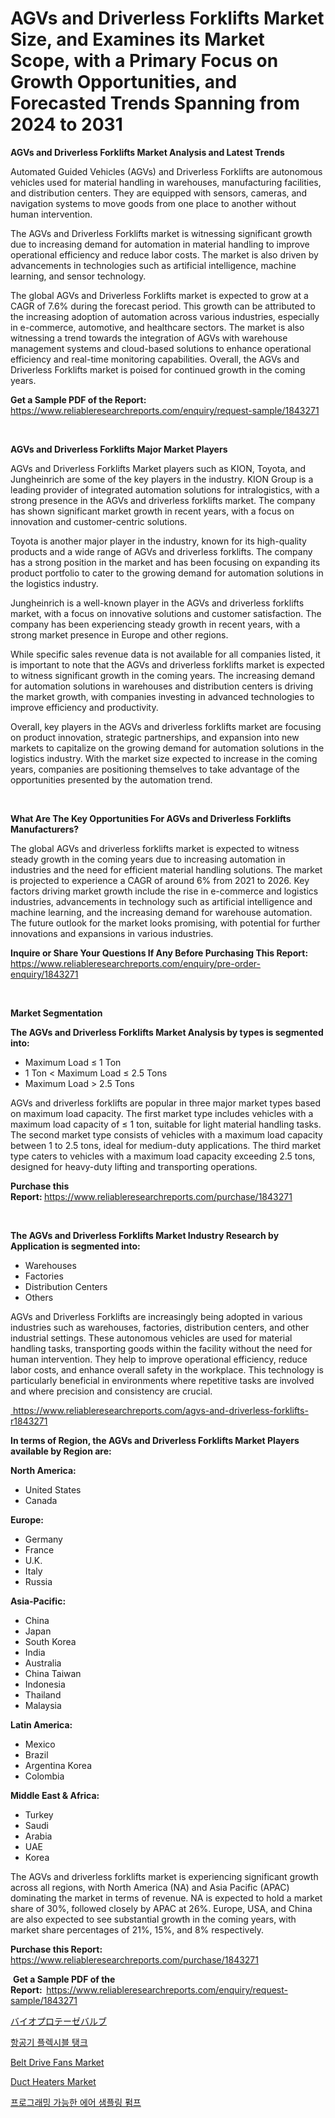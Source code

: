 <p><h1>AGVs and Driverless Forklifts Market Size, and Examines its Market Scope, with a Primary Focus on Growth Opportunities, and Forecasted Trends Spanning from 2024 to 2031</h1></p><p><strong>AGVs and Driverless Forklifts Market Analysis and Latest Trends</strong></p>
<p><p>Automated Guided Vehicles (AGVs) and Driverless Forklifts are autonomous vehicles used for material handling in warehouses, manufacturing facilities, and distribution centers. They are equipped with sensors, cameras, and navigation systems to move goods from one place to another without human intervention.</p><p>The AGVs and Driverless Forklifts market is witnessing significant growth due to increasing demand for automation in material handling to improve operational efficiency and reduce labor costs. The market is also driven by advancements in technologies such as artificial intelligence, machine learning, and sensor technology. </p><p>The global AGVs and Driverless Forklifts market is expected to grow at a CAGR of 7.6% during the forecast period. This growth can be attributed to the increasing adoption of automation across various industries, especially in e-commerce, automotive, and healthcare sectors. The market is also witnessing a trend towards the integration of AGVs with warehouse management systems and cloud-based solutions to enhance operational efficiency and real-time monitoring capabilities. Overall, the AGVs and Driverless Forklifts market is poised for continued growth in the coming years.</p></p>
<p><strong>Get a Sample PDF of the Report:&nbsp;</strong> <a href="https://www.reliableresearchreports.com/enquiry/request-sample/1843271">https://www.reliableresearchreports.com/enquiry/request-sample/1843271</a></p>
<p>&nbsp;</p>
<p><strong>AGVs and Driverless Forklifts Major Market Players</strong></p>
<p><p>AGVs and Driverless Forklifts Market players such as KION, Toyota, and Jungheinrich are some of the key players in the industry. KION Group is a leading provider of integrated automation solutions for intralogistics, with a strong presence in the AGVs and driverless forklifts market. The company has shown significant market growth in recent years, with a focus on innovation and customer-centric solutions.</p><p>Toyota is another major player in the industry, known for its high-quality products and a wide range of AGVs and driverless forklifts. The company has a strong position in the market and has been focusing on expanding its product portfolio to cater to the growing demand for automation solutions in the logistics industry.</p><p>Jungheinrich is a well-known player in the AGVs and driverless forklifts market, with a focus on innovative solutions and customer satisfaction. The company has been experiencing steady growth in recent years, with a strong market presence in Europe and other regions.</p><p>While specific sales revenue data is not available for all companies listed, it is important to note that the AGVs and driverless forklifts market is expected to witness significant growth in the coming years. The increasing demand for automation solutions in warehouses and distribution centers is driving the market growth, with companies investing in advanced technologies to improve efficiency and productivity.</p><p>Overall, key players in the AGVs and driverless forklifts market are focusing on product innovation, strategic partnerships, and expansion into new markets to capitalize on the growing demand for automation solutions in the logistics industry. With the market size expected to increase in the coming years, companies are positioning themselves to take advantage of the opportunities presented by the automation trend.</p></p>
<p>&nbsp;</p>
<p><strong>What Are The Key Opportunities For AGVs and Driverless Forklifts Manufacturers?</strong></p>
<p><p>The global AGVs and driverless forklifts market is expected to witness steady growth in the coming years due to increasing automation in industries and the need for efficient material handling solutions. The market is projected to experience a CAGR of around 6% from 2021 to 2026. Key factors driving market growth include the rise in e-commerce and logistics industries, advancements in technology such as artificial intelligence and machine learning, and the increasing demand for warehouse automation. The future outlook for the market looks promising, with potential for further innovations and expansions in various industries.</p></p>
<p><strong>Inquire or Share Your Questions If Any Before Purchasing This Report:</strong> <a href="https://www.reliableresearchreports.com/enquiry/pre-order-enquiry/1843271">https://www.reliableresearchreports.com/enquiry/pre-order-enquiry/1843271</a></p>
<p>&nbsp;</p>
<p><strong>Market Segmentation</strong></p>
<p><strong>The AGVs and Driverless Forklifts Market Analysis by types is segmented into:</strong></p>
<p><ul><li>Maximum Load ≤ 1 Ton</li><li>1 Ton < Maximum Load ≤ 2.5 Tons</li><li>Maximum Load > 2.5 Tons</li></ul></p>
<p><p>AGVs and driverless forklifts are popular in three major market types based on maximum load capacity. The first market type includes vehicles with a maximum load capacity of ≤ 1 ton, suitable for light material handling tasks. The second market type consists of vehicles with a maximum load capacity between 1 to 2.5 tons, ideal for medium-duty applications. The third market type caters to vehicles with a maximum load capacity exceeding 2.5 tons, designed for heavy-duty lifting and transporting operations.</p></p>
<p><strong>Purchase this Report:&nbsp;</strong><a href="https://www.reliableresearchreports.com/purchase/1843271">https://www.reliableresearchreports.com/purchase/1843271</a></p>
<p>&nbsp;</p>
<p><strong>The AGVs and Driverless Forklifts Market Industry Research by Application is segmented into:</strong></p>
<p><ul><li>Warehouses</li><li>Factories</li><li>Distribution Centers</li><li>Others</li></ul></p>
<p><p>AGVs and Driverless Forklifts are increasingly being adopted in various industries such as warehouses, factories, distribution centers, and other industrial settings. These autonomous vehicles are used for material handling tasks, transporting goods within the facility without the need for human intervention. They help to improve operational efficiency, reduce labor costs, and enhance overall safety in the workplace. This technology is particularly beneficial in environments where repetitive tasks are involved and where precision and consistency are crucial.</p></p>
<p><a href="https://www.reliableresearchreports.com/agvs-and-driverless-forklifts-r1843271">&nbsp;https://www.reliableresearchreports.com/agvs-and-driverless-forklifts-r1843271</a></p>
<p><strong>In terms of Region, the AGVs and Driverless Forklifts Market Players available by Region are:</strong></p>
<p>
    <p> <strong> North America: </strong>
        <ul>
            <li>United States</li>
            <li>Canada</li>
        </ul>
        </p> 
    <p> <strong> Europe: </strong>
        <ul>
            <li>Germany</li>
            <li>France</li>
            <li>U.K.</li>
            <li>Italy</li>
            <li>Russia</li>
        </ul>
        </p> 
    <p> <strong> Asia-Pacific: </strong>
        <ul>
            <li>China</li>
            <li>Japan</li>
            <li>South Korea</li>
            <li>India</li>
            <li>Australia</li>
            <li>China Taiwan</li>
            <li>Indonesia</li>
            <li>Thailand</li>
            <li>Malaysia</li>
        </ul>
        </p> 
    <p> <strong> Latin America: </strong>
        <ul>
            <li>Mexico</li>
            <li>Brazil</li>
            <li>Argentina Korea</li>
            <li>Colombia</li>
        </ul>
        </p> 
    <p> <strong> Middle East & Africa: </strong>
        <ul>
            <li>Turkey</li>
            <li>Saudi</li>
            <li>Arabia</li>
            <li>UAE</li>
            <li>Korea</li>
        </ul>
    </p>
    </p>
<p><p>The AGVs and driverless forklifts market is experiencing significant growth across all regions, with North America (NA) and Asia Pacific (APAC) dominating the market in terms of revenue. NA is expected to hold a market share of 30%, followed closely by APAC at 26%. Europe, USA, and China are also expected to see substantial growth in the coming years, with market share percentages of 21%, 15%, and 8% respectively.</p></p>
<p><strong>Purchase this Report: </strong><a href="https://www.reliableresearchreports.com/purchase/1843271">https://www.reliableresearchreports.com/purchase/1843271</a></p>
<p>&nbsp;<strong>Get a Sample PDF of the Report:&nbsp;&nbsp;</strong><a href="https://www.reliableresearchreports.com/enquiry/request-sample/1843271">https://www.reliableresearchreports.com/enquiry/request-sample/1843271</a></p>
<p><strong></strong></p>
<p><p><a href="https://github.com/CarlieShields/Market-Research-Report-List-1/blob/main/2173594164005.md">バイオプロテーゼバルブ</a></p><p><a href="https://github.com/AlbertotDouglas44367/Market-Research-Report-List-2/blob/main/9766871176697.md">항공기 플렉시블 탱크</a></p><p><a href="https://github.com/rahu1506/Market-Research-Report-List-5/blob/main/belt-drive-fans-market.md">Belt Drive Fans Market</a></p><p><a href="https://github.com/juniordelafrance/Market-Research-Report-List-4/blob/main/duct-heaters-market.md">Duct Heaters Market</a></p><p><a href="https://github.com/tasfiyaj85/Market-Research-Report-List-1/blob/main/6091453176696.md">프로그래밍 가능한 에어 샘플링 펌프</a></p></p>